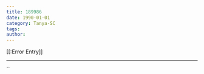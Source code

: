 ```yaml
---
title: 189986
date: 1990-01-01
category: Tanya-SC
tags: 
author: 
---
```


[[:Error Entry]]

---



``
